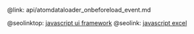 @link: api/atomdataloader_onbeforeload_event.md

@seolinktop: [javascript ui framework](https://webix.com)
@seolink: [javascript excel](https://webix.com/widget/excel_viewer/)